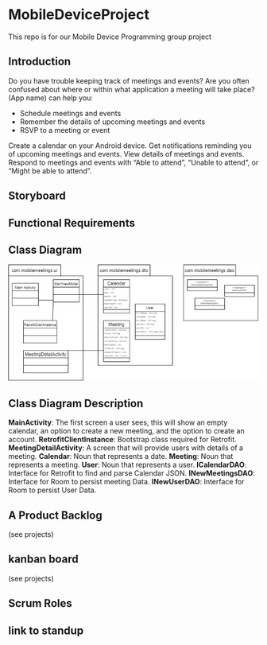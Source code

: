# MobileDeviceProject
This repo is for our Mobile Device Programming group project

## Introduction
Do you have trouble keeping track of meetings and events? Are you often confused about where or within what application a meeting will take place? (App name) can help you:
* Schedule meetings and events
* Remember the details of upcoming meetings and events
* RSVP to a meeting or event

Create a calendar on your Android device. Get notifications reminding you of upcoming meetings and events. View details of meetings and events. Respond to meetings and events with “Able to attend”, “Unable to attend”, or “Might be able to attend”.

## Storyboard

## Functional Requirements

## Class Diagram

![MobileMeetings Class Diagram](images/Mobile%20Meetings%20Class%20Diagram.png)

## Class Diagram Description

**MainActivity**: The first screen a user sees, this will show an empty calendar, an option to create a new meeting, and the option to create an account.
**RetrofitClientInstance**: Bootstrap class required for Retrofit.
**MeetingDetailActivity**: A screen that will provide users with details of a meeting.
**Calendar**: Noun that represents a date.
**Meeting**: Noun that represents a meeting.
**User**: Noun that represents a user.
**ICalendarDAO**: Interface for Retrofit to find and parse Calendar JSON.
**INewMeetingsDAO**: Interface for Room to persist meeting Data.
**INewUserDAO**: Interface for Room to persist User Data.

## A Product Backlog
(see projects)

## kanban board
(see projects)

## Scrum Roles

## link to standup
